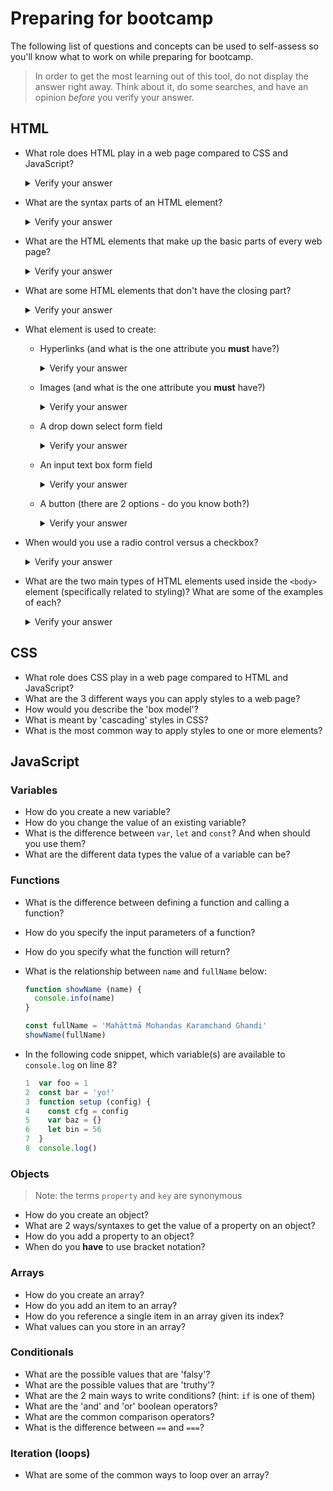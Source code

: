 # Preparing for bootcamp

The following list of questions and concepts can be used to self-assess so you'll know what to work on while preparing for bootcamp.

> In order to get the most learning out of this tool, do not display the answer right away. Think about it, do some searches, and have an opinion _before_ you verify your answer.

## HTML

* What role does HTML play in a web page compared to CSS and JavaScript?
  <details>
    <summary>Verify your answer</summary>
    
    **HTML provides the structure ... the scaffolding for the page. Like our body's skeletal system.**
    
  </details>
* What are the syntax parts of an HTML element?
  <details>
    <summary>Verify your answer</summary>
    
    **The opening tag, the attribute's name and value, the contents of the element, and the closing tag: `<opening name="value">contents</closing>` Some are optional depending on the element.**
    
  </details>
* What are the HTML elements that make up the basic parts of every web page?
  <details>
    <summary>Verify your answer</summary>
    
    **`<html>`, `<head>`, and `<body>` If you listed more, cool!**
    
  </details>
* What are some HTML elements that don't have the closing part?
  <details>
    <summary>Verify your answer</summary>
    
    **Some of the popular ones are `<img>`, `<input>`, `<br>`, `<hr>`, `<link>`, and `<meta>`, but there are more.**
    
  </details>
* What element is used to create:
    - Hyperlinks (and what is the one attribute you **must** have?)
      <details>
        <summary>Verify your answer</summary>
        
        **`<a>` and the `href` attribute (e.g. `<a href="/home">Go home</a>`).**
        
      </details>
    - Images (and what is the one attribute you **must** have?)
      <details>
        <summary>Verify your answer</summary>
        
        **`<img>` and the `src` attribute (e.g. `<img src="/images/logo.png">`).**
        
      </details>
    - A drop down select form field
      <details>
        <summary>Verify your answer</summary>
        
        **The `<select>` element with an `<option>` element for each option.**
        
      </details>
    - An input text box form field
      <details>
        <summary>Verify your answer</summary>
        
        **`<input>` If you answered `<input type="text">` that's fine, but `text` is the default value for the `type` attribute so you really don't need it.**
        
      </details>
    - A button (there are 2 options - do you know both?)
      <details>
        <summary>Verify your answer</summary>
        
        **`<button>`, `<input type="button">` or `<input type="submit">`**
        
      </details>
* When would you use a radio control versus a checkbox?
  <details>
    <summary>Verify your answer</summary>
    
    **A radio control is used when the user can only select a single option. A checkbox is used when they can choose more than one option.**
    
  </details>
* What are the two main types of HTML elements used inside the `<body>` element (specifically related to styling)? What are some of the examples of each?
  <details>
    <summary>Verify your answer</summary>
    
    **Inline elements such as `<i>` and `<img>`. Block-level elements such as `<div>` and `<p>`.**
    
  </details>

## CSS

* What role does CSS play in a web page compared to HTML and JavaScript?
* What are the 3 different ways you can apply styles to a web page?
* How would you describe the 'box model'?
* What is meant by 'cascading' styles in CSS?
* What is the most common way to apply styles to one or more elements?

## JavaScript

### Variables

* How do you create a new variable?
* How do you change the value of an existing variable?
* What is the difference between `var`, `let` and `const`? And when should you use them?
* What are the different data types the value of a variable can be?

### Functions

* What is the difference between defining a function and calling a function?
* How do you specify the input parameters of a function?
* How do you specify what the function will return?
* What is the relationship between `name` and `fullName` below:

  ```js
  function showName (name) {
    console.info(name)
  }

  const fullName = 'Mahāttmā Mohandas Karamchand Ghandi'
  showName(fullName)
  ```
* In the following code snippet, which variable(s) are available to `console.log` on line 8?

  ```js
  1  var foo = 1
  2  const bar = 'yo!'
  3  function setup (config) {
  4    const cfg = config
  5    var baz = {}
  6    let bin = 56
  7  }
  8  console.log()
  ```

### Objects

> Note: the terms `property` and `key` are synonymous

* How do you create an object?
* What are 2 ways/syntaxes to get the value of a property on an object?
* How do you add a property to an object?
* When do you **have** to use bracket notation?

### Arrays

* How do you create an array?
* How do you add an item to an array?
* How do you reference a single item in an array given its index?
* What values can you store in an array?

### Conditionals

* What are the possible values that are 'falsy'?
* What are the possible values that are 'truthy'?
* What are the 2 main ways to write conditions? (hint: `if` is one of them)
* What are the 'and' and 'or' boolean operators?
* What are the common comparison operators?
* What is the difference between `==` and `===`?

### Iteration (loops)

* What are some of the common ways to loop over an array?

